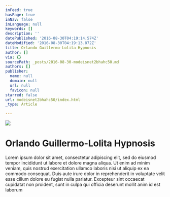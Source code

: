 ```yaml
---
inFeed: true
hasPage: true
inNav: false
inLanguage: null
keywords: []
description: ''
datePublished: '2016-08-30T04:19:14.574Z'
dateModified: '2016-08-30T04:19:13.872Z'
title: Orlando Guillermo-Lolita Hypnosis
author: []
via: {}
sourcePath: _posts/2016-08-30-modeisnet2bhahc50.md
authors: []
publisher:
  name: null
  domain: null
  url: null
  favicon: null
starred: false
url: modeisnet2bhahc50/index.html
_type: Article

---
```

![](https://the-grid-user-content.s3-us-west-2.amazonaws.com/1c6c2a70-1204-4cd3-bc5a-41d211eb930f.jpg)

# Orlando Guillermo-Lolita Hypnosis

Lorem ipsum dolor sit amet, consectetur adipiscing elit, sed do eiusmod tempor incididunt ut labore et dolore magna aliqua. Ut enim ad minim veniam, quis nostrud exercitation ullamco laboris nisi ut aliquip ex ea commodo consequat. Duis aute irure dolor in reprehenderit in voluptate velit esse cillum dolore eu fugiat nulla pariatur. Excepteur sint occaecat cupidatat non proident, sunt in culpa qui officia deserunt mollit anim id est laborum